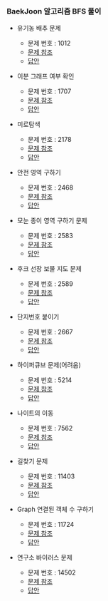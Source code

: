 ### BaekJoon 알고리즘 BFS 풀이
- 유기농 배추 문제
    - 문제 번호 : 1012
    - <a href="https://www.acmicpc.net/problem/1012">문제 참조</a>
    - <a href="https://github.com/hongjw1991/java-data_structure-algorithm/tree/master/Algorithm/Problem_Solve/BFS/BaekJoon/BaekJoon1012.java">답안</a>

- 이분 그래프 여부 확인
    - 문제 번호 : 1707
    - <a href="https://www.acmicpc.net/problem/1707">문제 참조</a>
    - <a href="https://github.com/hongjw1991/java-data_structure-algorithm/tree/master/Algorithm/Problem_Solve/BFS/BaekJoon/BaekJoon1707.java">답안</a>

- 미로탐색
    - 문제 번호 : 2178
    - <a href="https://www.acmicpc.net/problem/2178">문제 참조</a>
    - <a href="https://github.com/hongjw1991/java-data_structure-algorithm/tree/master/Algorithm/Problem_Solve/BFS/BaekJoon/BaekJoon2178.java">답안</a>

- 안전 영역 구하기
    - 문제 번호 : 2468
    - <a href="https://www.acmicpc.net/problem/2468">문제 참조</a>
    - <a href="https://github.com/hongjw1991/java-data_structure-algorithm/tree/master/Algorithm/Problem_Solve/BFS/BaekJoon/BaekJoon2468.java">답안</a>

- 모눈 종이 영역 구하기 문제
    - 문제 번호 : 2583
    - <a href="https://www.acmicpc.net/problem/2583">문제 참조</a>
    - <a href="https://github.com/hongjw1991/java-data_structure-algorithm/tree/master/Algorithm/Problem_Solve/BFS/BaekJoon/BaekJoon2583.java">답안</a>

- 후크 선장 보물 지도 문제
    - 문제 번호 : 2589
    - <a href="https://www.acmicpc.net/problem/2589">문제 참조</a>
    - <a href="https://github.com/hongjw1991/java-data_structure-algorithm/tree/master/Algorithm/Problem_Solve/BFS/BaekJoon/BaekJoon2589.java">답안</a>
    
- 단지번호 붙이기
    - 문제 번호 : 2667
    - <a href="https://www.acmicpc.net/problem/2667">문제 참조</a>
    - <a href="https://github.com/hongjw1991/java-data_structure-algorithm/tree/master/Algorithm/Problem_Solve/BFS/BaekJoon/BaekJoon2667.java">답안</a>

- 하이퍼큐브 문제(어려움)
    - 문제 번호 : 5214
    - <a href="https://www.acmicpc.net/problem/5214">문제 참조</a>
    - <a href="https://github.com/hongjw1991/java-data_structure-algorithm/tree/master/Algorithm/Problem_Solve/BFS/BaekJoon/BaekJoon5214.java">답안</a>

- 나이트의 이동
    - 문제 번호 : 7562
    - <a href="https://www.acmicpc.net/problem/7562">문제 참조</a>
    - <a href="https://github.com/hongjw1991/java-data_structure-algorithm/tree/master/Algorithm/Problem_Solve/BFS/BaekJoon/BaekJoon7562.java">답안</a>
    
- 길찾기 문제
    - 문제 번호 : 11403
    - <a href="https://www.acmicpc.net/problem/11403">문제 참조</a>
    - <a href="https://github.com/hongjw1991/java-data_structure-algorithm/tree/master/Algorithm/Problem_Solve/BFS/BaekJoon/BaekJoon11403.java">답안</a>


- Graph 연결된 객체 수 구하기
    - 문제 번호 : 11724
    - <a href="https://www.acmicpc.net/problem/11724">문제 참조</a>
    - <a href="https://github.com/hongjw1991/java-data_structure-algorithm/tree/master/Algorithm/Problem_Solve/BFS/BaekJoon/BaekJoon11724.java">답안</a>

- 연구소 바이러스 문제
    - 문제 번호 : 14502
    - <a href="https://www.acmicpc.net/problem/14502">문제 참조</a>
    - <a href="https://github.com/hongjw1991/java-data_structure-algorithm/tree/master/Algorithm/Problem_Solve/BFS/BaekJoon/BaekJoon14502.java">답안</a>